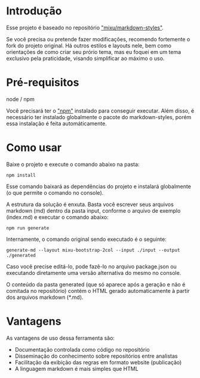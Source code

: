# Introdução

Esse projeto é baseado no repositório ["mixu/markdown-styles"](https://github.com/mixu/markdown-styles).

Se você precisa ou pretende fazer modificações, recomendo fortemente o fork do projeto original. Há outros estilos e layouts nele, bem como orientações de como criar seu prório tema, mas eu foquei em um tema exclusivo pela praticidade, visando simplificar ao máximo o uso.

# Pré-requisitos

node / npm

Você precisará ter o ["npm"](https://www.npmjs.com/get-npm) instalado para conseguir executar. Além disso, é necessário ter instalado globalmente o pacote do markdown-styles, porém essa instalação é feita automáticamente.

# Como usar

Baixe o projeto e execute o comando abaixo na pasta:

```
npm install
```

Esse comando baixará as dependências do projeto e instalará globalmente (o que permite o comando no console). 

A estrutura da solução é enxuta. Basta você escrever seus arquivos markdown (md) dentro da pasta input, conforme o arquivo de exemplo (index.md) e executar o comando abaixo:

```
npm run generate
```

Internamente, o comando original sendo executado é o seguinte:

```
generate-md --layout mixu-bootstrap-2col --input ./input --output ./generated
```

Caso você precise editá-lo, pode fazê-lo no arquivo package.json ou executando diretamente uma versão alternativa do mesmo no console.

O conteúdo da pasta generated (que só aparece após a geração e não é comitada no repositório) contém o HTML gerado automaticamente à partir dos arquivos markdown (*.md).

# Vantagens

As vantagens de uso dessa ferramenta são:

* Documentação controlada como código no repositório
* Disseminação do conhecimento sobre repositórios entre analistas
* Facilitação da exibição das regras em formato website (publicação)
* A linguagem markdown é mais simples que HTML